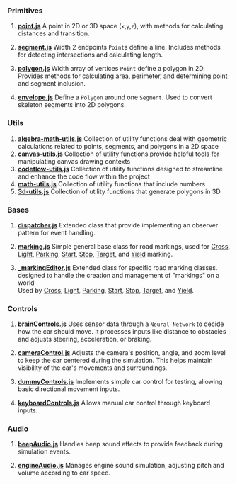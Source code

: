 ### Primitives

1. **[point.js](https://github.com/perymimon/self-driving-car/blob/main/js/primitives/point.js)**
   A point in 2D or 3D space (`x`,`y`,`z`), with methods for calculating distances and transition.

2. **[segment.js](https://github.com/perymimon/self-driving-car/blob/main/js/primitives/segment.js)**
   Width 2 endpoints `Point`s define a line.
   Includes methods for detecting intersections and calculating length.

3. **[polygon.js](https://github.com/perymimon/self-driving-car/blob/main/js/primitives/polygon.js)**
   Width array of vertices `Point` define a polygon in 2D.
   Provides methods for calculating area, perimeter, and determining point and segment inclusion.

4. **[envelope.js](https://github.com/perymimon/self-driving-car/blob/main/js/primitives/envelope.js)**
   Define a `Polygon` around one `Segment`. Used to convert skeleton segments into 2D polygons.

### Utils


1. **[algebra-math-utils.js](https://github.com/perymimon/self-driving-car/blob/main/js/utils/algebra-math-utils.js)**
   Collection of utility functions deal with geometric calculations related to points, segments, and polygons in a 2D space
2. **[canvas-utils.js](https://github.com/perymimon/self-driving-car/blob/main/js/utils/canvas-utils.js)**
   Collection of utility functions provide helpful tools for manipulating canvas drawing contexts
3. **[codeflow-utils.js](https://github.com/perymimon/self-driving-car/blob/main/js/utils/codeflow-utils.js)**
   Collection of utility functions designed to streamline and enhance the code flow within the project
4. **[math-utils.js](https://github.com/perymimon/self-driving-car/blob/main/js/utils/math-utils.js)**
   Collection of utility functions that include numbers 
5. **[3d-utils.js](https://github.com/perymimon/self-driving-car/blob/main/js/utils/3d-utils.js)**
   Collection of utility functions that generate polygons in 3D

### Bases

1. **[dispatcher.js](https://github.com/perymimon/self-driving-car/blob/main/js/bases/dispatcher.js)**
   Extended class that provide implementing an observer pattern for event handling.

2. **[marking.js](https://github.com/perymimon/self-driving-car/blob/main/js/bases/marking.js)**
   Simple general base class for road markings, used
   for [Cross](https://github.com/perymimon/self-driving-car/blob/main/js/markings/cross.js), [Light](https://github.com/perymimon/self-driving-car/blob/main/js/markings/light.js), [Parking](https://github.com/perymimon/self-driving-car/blob/main/js/markings/parking.js), [Start](https://github.com/perymimon/self-driving-car/blob/main/js/markings/start.js), [Stop](https://github.com/perymimon/self-driving-car/blob/main/js/markings/stop.js), [Target](https://github.com/perymimon/self-driving-car/blob/main/js/markings/target.js),
   and [Yield](https://github.com/perymimon/self-driving-car/blob/main/js/markings/yield.js) marking.

3. **[_markingEditor.js](https://github.com/perymimon/self-driving-car/blob/main/js/bases/markingEditor.js)**
   Extended class for specific road marking classes. designed to handle the creation and management of "markings" on a world  
   Used by [Cross](https://github.com/perymimon/self-driving-car/blob/main/js/markings/cross.js), [Light](https://github.com/perymimon/self-driving-car/blob/main/js/markings/light.js), [Parking](https://github.com/perymimon/self-driving-car/blob/main/js/markings/parking.js), [Start](https://github.com/perymimon/self-driving-car/blob/main/js/markings/start.js), [Stop](https://github.com/perymimon/self-driving-car/blob/main/js/markings/stop.js), [Target](https://github.com/perymimon/self-driving-car/blob/main/js/markings/target.js),
   and [Yield](https://github.com/perymimon/self-driving-car/blob/main/js/markings/yield.js).

### Controls

1. **[brainControls.js](https://github.com/perymimon/self-driving-car/blob/main/js/controls/brainControls.js)**
   Uses sensor data through a `Neural Network` to decide how the car should move. It processes inputs like distance to
   obstacles and adjusts steering, acceleration, or braking.

2. **[cameraControl.js](https://github.com/perymimon/self-driving-car/blob/main/js/controls/cameraControl.js)**
   Adjusts the camera's position, angle, and zoom level to keep the car centered during the simulation. This helps
   maintain visibility of the car's movements and surroundings.

3. **[dummyControls.js](https://github.com/perymimon/self-driving-car/blob/main/js/controls/dummyControls.js)**
   Implements simple car control for testing, allowing basic directional movement inputs.

4. **[keyboardControls.js](https://github.com/perymimon/self-driving-car/blob/main/js/controls/keyboardControls.js)**
   Allows manual car control through keyboard inputs.


### Audio

1. **[beepAudio.js](https://github.com/perymimon/self-driving-car/blob/main/js/Audio/beepAudio.js)**
   Handles beep sound effects to provide feedback during simulation events.

2. **[engineAudio.js](https://github.com/perymimon/self-driving-car/blob/main/js/Audio/engineAudio.js)**
   Manages engine sound simulation, adjusting pitch and volume according to car speed.
